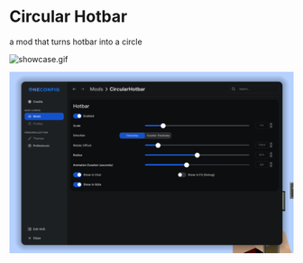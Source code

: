 # Circular Hotbar
a mod that turns hotbar into a circle

![showcase.gif](images/showcase.gif)

![settings-page.png](images/settings-page.png)
